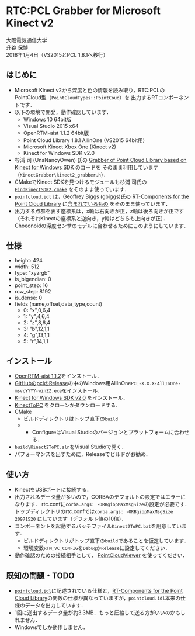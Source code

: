 # RTC:PCL Grabber for Microsoft Kinect v2

大阪電気通信大学  
升谷 保博  
2018年1月4日（VS2015とPCL 1.8.1へ移行）

## はじめに

- Microsoft Kinect v2から深度と色の情報を読み取り，RTC:PCLのPointCloud型（`PointCloudTypes::PointCoud`）を
出力するRTコンポーネントです．
- 以下の環境で開発，動作確認しています．
  - Windows 10 64bit版
  - Visual Studio 2015 x64
  - OpenRTM-aist 1.1.2 64bit版
  - Point Cloud Library 1.8.1 AllinOne (VS2015 64bit用)
  - Microsoft Kinect Xbox One (Kinect v2)
  - Kinect for Windows SDK v2.0
- 杉浦 司 (UnaNancyOwen) 氏の
[Grabber of Point Cloud Library based on Kinect for Windows SDK ](https://github.com/UnaNancyOwen/KinectGrabber/tree/Kinect2Grabber)のコードを
そのまま利用しています（`KinectGrabber\kinect2_grabber.h`）．
- CMakeでKinect SDKを見つけるモジュールも杉浦 司氏の
[`FindKinectSDK2.cmake`](https://github.com/UnaNancyOwen/KinectGrabber/blob/Kinect2Grabber/Sample/FindKinectSDK2.cmake)
をそのまま使っています．
- `pointcloud.idl` は，Geoffrey Biggs (gbiggs)氏の
[RT-Components for the Point Cloud Library](https://github.com/gbiggs/rtcpcl/)
に[含まれているもの](https://github.com/gbiggs/rtcpcl/blob/master/pc_type/pointcloud.idl)
をそのまま使っています．
- 出力する点群を表す座標系は，x軸は右向きが正，z軸は後ろ向きが正です（それぞれKinectの座標系と逆向き，y軸はどちらも上向きが正）．
Choeonoidの深度センサのモデルに合わせるためにこのようにしています．

## 仕様

- height: 424
- width: 512
- type: "xyzrgb"
- is_bigendian: 0
- point_step: 16
- row_step: 8192
- is_dense: 0
- fields (name,offset,data_type,count)
  - 0: "x",0,6,4
  - 1: "y",4,6,4
  - 2: "z",8,6,4
  - 3: "b",12,1,1
  - 4: "g",13,1,1
  - 5: "r",14,1,1

## インストール

- [OpenRTM-aist 1.1.2](http://www.openrtm.org/openrtm/ja/node/6034)をインストール．
- [GitHubのpclのRelease](https://github.com/PointCloudLibrary/pcl/releases)の中のWindows用AllInOne`PCL-X.X.X-AllInOne-msvcYYYY-winZZ.exe`をインストール．
- [Kinect for Windows SDK v2.0](https://www.microsoft.com/en-us/download/details.aspx?id=44561)
をインストール．
- [KinectToPC](https://github.com/MasutaniLab/Kinect2ToPC)
をクローンかダウンロードする．
- CMake
  - ビルドディレクトリはトップ直下の`build`
  - - ConfigureはVisual Studioのバージョンとプラットフォームに合わせる．
- `build\Kinect2ToPC.sln`をVisual Studioで開く．
- パフォーマンスを出すために，Releaseでビルドがお勧め．

## 使い方

- KinectをUSBポートに接続する．
- 出力されるデータ量が多いので，CORBAのデフォルトの設定ではエラーになります．
rtc.confに`corba.args: -ORBgiopMaxMsgSize`の設定が必要です．
トップディレクトリのrtc.confでは`corba.args: -ORBgiopMaxMsgSize 20971520`
にしています（デフォルト値の10倍）．
- コンポーネントを起動するバッチファイル`Kinect2ToPC.bat`を用意しています．
  - ビルドディレクトリがトップ直下の`build`であることを仮定しています．
  - 環境変数`RTM_VC_CONFIG`を`Debug`か`Release`に設定してください．
- 動作確認のための接続相手として，
[PointCloudViewer](https://github.com/MasutaniLab/PointCloudViewer)
を使ってください．

## 既知の問題・TODO

- [`pointcloud.idl`](https://github.com/gbiggs/rtcpcl/blob/master/pc_type/pointcloud.idl)に記述されている仕様と，[RT-Components for the Point Cloud Library](https://github.com/gbiggs/rtcpcl/)の関数の仕様が異なっていますが，`pointcloud.idl`本来の仕様のデータを出力しています．
- 1回に送出するデータ量が約3.3MB．もっと圧縮して送る方がいいのかもしれません．
- Windowsでしか動作しません．
